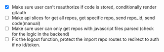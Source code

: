 - [x] Make sure user can't reauthorize if code is stored, conditionally render gitauth
- [ ] Make api slices for get all repos, get specific repo, send repo_id, send code(manual)
- [ ] Make sure user can only get repos with javascript files parsed (check for the logic in the backend)
- [ ] Fix the logout function, protect the import repo routes to redirect to auth if no id/token.